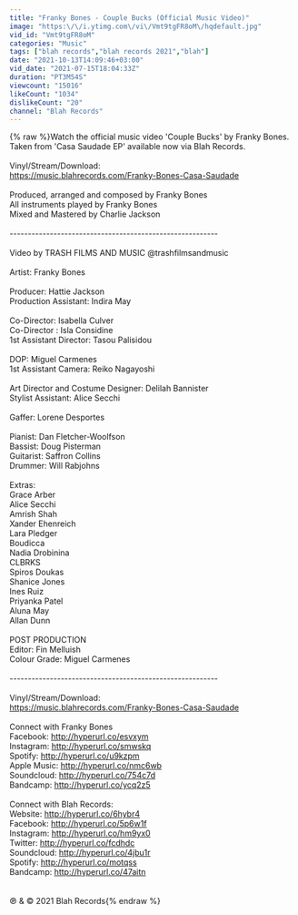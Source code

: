```yaml
---
title: "Franky Bones - Couple Bucks (Official Music Video)"
image: "https:\/\/i.ytimg.com\/vi\/Vmt9tgFR8oM\/hqdefault.jpg"
vid_id: "Vmt9tgFR8oM"
categories: "Music"
tags: ["blah records","blah records 2021","blah"]
date: "2021-10-13T14:09:46+03:00"
vid_date: "2021-07-15T18:04:33Z"
duration: "PT3M54S"
viewcount: "15016"
likeCount: "1034"
dislikeCount: "20"
channel: "Blah Records"
---
```

{% raw %}Watch the official music video 'Couple Bucks' by Franky Bones. Taken from 'Casa Saudade EP' available now via Blah Records.<br /><br />Vinyl/Stream/Download:<br /><a rel="nofollow" target="blank" href="https://music.blahrecords.com/Franky-Bones-Casa-Saudade">https://music.blahrecords.com/Franky-Bones-Casa-Saudade</a><br /><br />Produced, arranged and composed by Franky Bones<br />All instruments played by Franky Bones<br />Mixed and Mastered by Charlie Jackson <br /><br />---------------------------------------------------------<br /><br />Video by TRASH FILMS AND MUSIC @trashfilmsandmusic<br /><br />Artist: Franky Bones<br /><br />Producer: Hattie Jackson<br />Production Assistant: Indira May<br /> <br />Co-Director: Isabella Culver<br />Co-Director : Isla Considine<br />1st Assistant Director: Tasou Palisidou<br /> <br />DOP: Miguel Carmenes<br />1st Assistant Camera: Reiko Nagayoshi<br /> <br />Art Director and Costume Designer: Delilah Bannister<br />Stylist Assistant: Alice Secchi<br /> <br />Gaffer: Lorene Desportes<br /> <br />Pianist: Dan Fletcher-Woolfson<br />Bassist: Doug Pisterman<br />Guitarist: Saffron Collins<br />Drummer: Will Rabjohns<br /> <br />Extras: <br />Grace Arber<br />Alice Secchi<br />Amrish Shah<br />Xander Ehenreich<br />Lara Pledger<br />Boudicca<br />Nadia Drobinina<br />CLBRKS <br />Spiros Doukas<br />Shanice Jones <br />Ines Ruiz<br />Priyanka Patel<br />Aluna May<br />Allan Dunn<br /><br />POST PRODUCTION <br />Editor: Fin Melluish <br />Colour Grade: Miguel Carmenes<br /><br />---------------------------------------------------------<br /><br />Vinyl/Stream/Download:<br /><a rel="nofollow" target="blank" href="https://music.blahrecords.com/Franky-Bones-Casa-Saudade">https://music.blahrecords.com/Franky-Bones-Casa-Saudade</a><br /><br />Connect with Franky Bones<br />Facebook: <a rel="nofollow" target="blank" href="http://hyperurl.co/esvxym">http://hyperurl.co/esvxym</a><br />Instagram: <a rel="nofollow" target="blank" href="http://hyperurl.co/smwskq">http://hyperurl.co/smwskq</a><br />Spotify: <a rel="nofollow" target="blank" href="http://hyperurl.co/u9kzpm">http://hyperurl.co/u9kzpm</a><br />Apple Music: <a rel="nofollow" target="blank" href="http://hyperurl.co/nmc6wb">http://hyperurl.co/nmc6wb</a><br />Soundcloud: <a rel="nofollow" target="blank" href="http://hyperurl.co/754c7d">http://hyperurl.co/754c7d</a><br />Bandcamp: <a rel="nofollow" target="blank" href="http://hyperurl.co/ycq2z5">http://hyperurl.co/ycq2z5</a><br /><br />Connect with Blah Records:<br />Website: <a rel="nofollow" target="blank" href="http://hyperurl.co/6hybr4">http://hyperurl.co/6hybr4</a><br />Facebook: <a rel="nofollow" target="blank" href="http://hyperurl.co/5p6w1f">http://hyperurl.co/5p6w1f</a><br />Instagram: <a rel="nofollow" target="blank" href="http://hyperurl.co/hm9yx0">http://hyperurl.co/hm9yx0</a><br />Twitter: <a rel="nofollow" target="blank" href="http://hyperurl.co/fcdhdc">http://hyperurl.co/fcdhdc</a><br />Soundcloud: <a rel="nofollow" target="blank" href="http://hyperurl.co/4jbu1r">http://hyperurl.co/4jbu1r</a><br />Spotify: <a rel="nofollow" target="blank" href="http://hyperurl.co/motqss">http://hyperurl.co/motqss</a><br />Bandcamp: <a rel="nofollow" target="blank" href="http://hyperurl.co/47aitn">http://hyperurl.co/47aitn</a><br /><br /><br />℗ &amp; © 2021 Blah Records{% endraw %}
